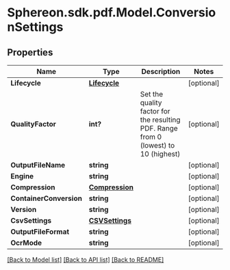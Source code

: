 # Sphereon.sdk.pdf.Model.ConversionSettings
## Properties

Name | Type | Description | Notes
------------ | ------------- | ------------- | -------------
**Lifecycle** | [**Lifecycle**](Lifecycle.md) |  | [optional] 
**QualityFactor** | **int?** | Set the quality factor for the resulting PDF. Range from 0 (lowest) to 10 (highest) | [optional] 
**OutputFileName** | **string** |  | [optional] 
**Engine** | **string** |  | [optional] 
**Compression** | [**Compression**](Compression.md) |  | [optional] 
**ContainerConversion** | **string** |  | [optional] 
**Version** | **string** |  | [optional] 
**CsvSettings** | [**CSVSettings**](CSVSettings.md) |  | [optional] 
**OutputFileFormat** | **string** |  | [optional] 
**OcrMode** | **string** |  | [optional] 

[[Back to Model list]](../README.md#documentation-for-models) [[Back to API list]](../README.md#documentation-for-api-endpoints) [[Back to README]](../README.md)

